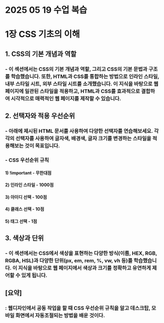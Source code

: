 # 2025 05 19 수업 복습
# 1장 CSS 기초의 이해

## 1. CSS의 기본 개념과 역할
### - 이 섹션에서는 CSS의 기본 개념과 역할, 그리고 CSS의 기본 문법과 구조를 학습했습니다. 또한, HTML과 CSS를 통합하는 방법으로 인라인 스타일, 내부 스타일 시트, 외부 스타일 시트를 소개했습니다. 이 지식을 바탕으로 웹 페이지에 일관된 스타일을 적용하고, HTML과 CSS를 효과적으로 결합하여 시각적으로 매력적인 웹 페이지를 제작할 수 있습니다.

## 2. 선택자와 적용 우선순위
### - 아래에 제시된 HTML 문서를 사용하여 다양한 선택자를 연습해보세요. 각각의 선택자를 사용하여 글자색, 배경색, 글자 크기를 변경하는 스타일을 적용해보는 것이 목표입니다.
### - CSS 우선순위 규칙
#### 1) !important - 무한대점
#### 2) 인라인 스타일 - 1000점
#### 3) 아이디 선택 - 100점
#### 4) 클래스 선택 - 10점
#### 5) 태그 선택 - 1점

## 3. 색상과 단위
### - 이 섹션에서는 CSS에서 색상을 표현하는 다양한 방식(이름, HEX, RGB, RGBA, HSL)과 다양한 단위(px, em, rem, %, vw, vh 등)를 학습했습니다. 이 지식을 바탕으로 웹 페이지에서 색상과 크기를 정확하고 유연하게 제어할 수 있게 됩니다.

## [요약]
### : 웹디자인에서 공동 작업을 할 때 CSS 우선순위 규칙을 알고 데스크탑, 모바일 화면에서 자동조절되는 방법을 배운 것이다.
